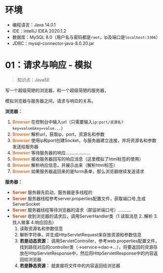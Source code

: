 # 环境

- 编程语言：Java 14.0.1
- IDE：intelliJ IDEA 2020.1.2
- 数据库：MySQL 8.0（用户名与密码都是`root`，ip及端口是`localhost:3306`）
- JDBC：mysql-connector-java-8.0.20.jar

# 01：请求与响应 - 模拟

> 知识点：JavaSE

写一个超级简陋的浏览器，和一个超级简陋的服务器，

模拟浏览器与服务器之间，请求与响应的关系。

**浏览器：**

1. <font color="#ed7b35">**Browser**</font> 在控制台中输入url（只需要输入`ip:port/资源名?key=value&key=value...`）
2. <font color="#ed7b35">**Browser**</font> 解析url，获取ip，port，资源名和参数
3. <font color="#ed7b35">**Browser**</font> 使用ip和port创建Socket，与服务器建立连接，并将资源名和参数发送给服务器
4. <font color="#ed7b35">**Browser**</font> 等待服务器的响应....................
5. <font color="#ed7b35">**Browser**</font> 接收服务器回写的响应消息（这里模拟了html标签的使用）
6. <font color="#ed7b35">**Browser**</font> 解析响应信息，并展示出来（解析html标签）
7. <font color="#ed7b35">**Browser**</font> 如果服务器返回来的是form表单，那么浏览器继续发送请求

**服务器：**

- <font color="#f40">**Server**</font> 服务器先启动，服务器是多线程的
- <font color="#f40">**Server**</font> 服务器线程参考server.properties配置文件，获取端口号,生成ServerSocket
- <font color="#f40">**Server**</font> 服务器线程等待浏览器的请求（即监听端口号）..........
- <font color="#f40">**Server**</font> 收到浏览器的请求后，调用ServerHandler类（1.读取消息 2..解析 3.找人做事 4.响应回去）
	1. 读取资源名和参数信息
	2. 解析字符串，并生成HttpServletRequest来存放资源和参数信息
	3. **若是动态资源：** 调用ServletController，参考web.properties配置文件，找到路径对应的controller类（->service->dao->...），将要返回的资源存放在HttpServletResponse中，然后将HttpServletResponse中的内容返回给浏览器
	4. **若是静态资源：** 就直接将文件中的内容返回给浏览器

